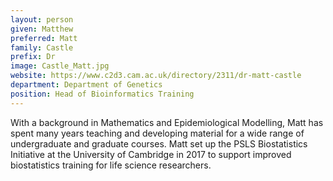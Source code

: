 ```yaml
---
layout: person
given: Matthew
preferred: Matt
family: Castle
prefix: Dr 
image: Castle_Matt.jpg
website: https://www.c2d3.cam.ac.uk/directory/2311/dr-matt-castle
department: Department of Genetics
position: Head of Bioinformatics Training
---
```

With a background in Mathematics and Epidemiological Modelling, Matt
has spent many years teaching and developing material for a wide range of
undergraduate and graduate courses. Matt set up the PSLS Biostatistics
Initiative at the University of Cambridge in 2017 to support improved
biostatistics training for life science researchers.
